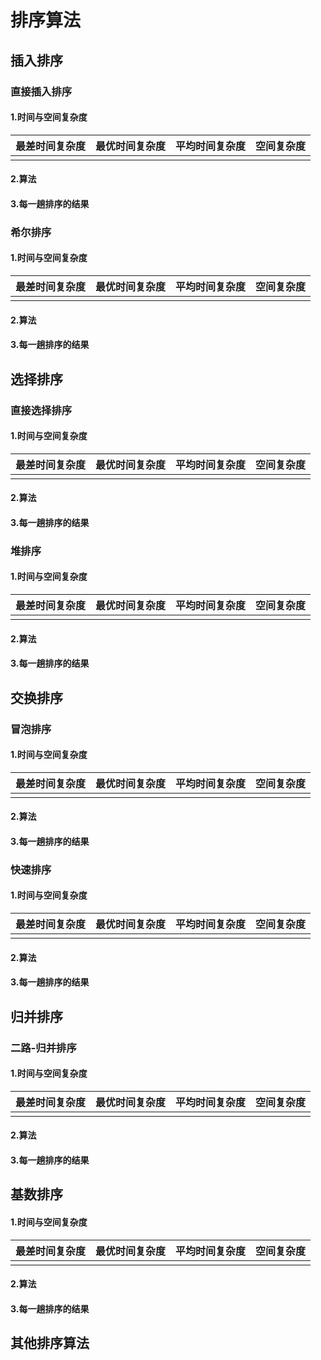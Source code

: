 # 排序算法

## 插入排序

### 直接插入排序

#### 1.时间与空间复杂度

| 最差时间复杂度 | 最优时间复杂度 | 平均时间复杂度 | 空间复杂度 |
| :------------: | :------------: | :------------: | :--------: |
|                |                |                |            |
#### 2.算法

#### 3.每一趟排序的结果


### 希尔排序
#### 1.时间与空间复杂度

| 最差时间复杂度 | 最优时间复杂度 | 平均时间复杂度 | 空间复杂度 |
| :------------: | :------------: | :------------: | :--------: |
|                |                |                |            |
#### 2.算法

#### 3.每一趟排序的结果

## 选择排序

### 直接选择排序
#### 1.时间与空间复杂度

| 最差时间复杂度 | 最优时间复杂度 | 平均时间复杂度 | 空间复杂度 |
| :------------: | :------------: | :------------: | :--------: |
|                |                |                |            |
#### 2.算法

#### 3.每一趟排序的结果

### 堆排序
#### 1.时间与空间复杂度

| 最差时间复杂度 | 最优时间复杂度 | 平均时间复杂度 | 空间复杂度 |
| :------------: | :------------: | :------------: | :--------: |
|                |                |                |            |
#### 2.算法

#### 3.每一趟排序的结果

## 交换排序

### 冒泡排序
#### 1.时间与空间复杂度

| 最差时间复杂度 | 最优时间复杂度 | 平均时间复杂度 | 空间复杂度 |
| :------------: | :------------: | :------------: | :--------: |
|                |                |                |            |
#### 2.算法

#### 3.每一趟排序的结果

### 快速排序
#### 1.时间与空间复杂度

| 最差时间复杂度 | 最优时间复杂度 | 平均时间复杂度 | 空间复杂度 |
| :------------: | :------------: | :------------: | :--------: |
|                |                |                |            |
#### 2.算法

#### 3.每一趟排序的结果

## 归并排序

### 二路-归并排序
#### 1.时间与空间复杂度

| 最差时间复杂度 | 最优时间复杂度 | 平均时间复杂度 | 空间复杂度 |
| :------------: | :------------: | :------------: | :--------: |
|                |                |                |            |
#### 2.算法

#### 3.每一趟排序的结果

## 基数排序
#### 1.时间与空间复杂度

| 最差时间复杂度 | 最优时间复杂度 | 平均时间复杂度 | 空间复杂度 |
| :------------: | :------------: | :------------: | :--------: |
|                |                |                |            |
#### 2.算法

#### 3.每一趟排序的结果

## 其他排序算法
